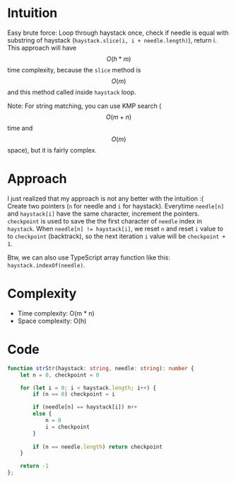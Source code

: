 # Intuition
Easy brute force: Loop through haystack once, check if needle is equal with substring of haystack (`haystack.slice(i, i + needle.length)`), return i. This approach will have $$O(h*m)$$ time complexity, because the `slice` method is $$O(m)$$ and this method called inside `haystack` loop.

Note: For string matching, you can use KMP search ($$O(m+n)$$ time and $$O(m)$$ space), but it is fairly complex.

# Approach
I just realized that my approach is not any better with the intuition :(  
Create two pointers (`n` for needle and `i` for haystack). Everytime `needle[n]` and `haystack[i]` have the same character, increment the pointers. 
`checkpoint` is used to save the the first character of `needle` index in `haystack`. When `needle[n] != haystack[i]`, we reset `n` and reset `i` value to to `checkpoint` (backtrack), so the next iteration `i` value will be `checkpoint + 1`. 

Btw, we can also use TypeScript array function like this: `haystack.indexOf(needle)`.


# Complexity
- Time complexity: O(m * n)
- Space complexity: O(h)
<!-- Add your space complexity here, e.g. $$O(n)$$ -->

# Code
```ts
function strStr(haystack: string, needle: string): number {
    let n = 0, checkpoint = 0

    for (let i = 0; i < haystack.length; i++) {
        if (n == 0) checkpoint = i

        if (needle[n] == haystack[i]) n++
        else {
            n = 0
            i = checkpoint
        }
        
        if (n == needle.length) return checkpoint
    }

    return -1
};
```